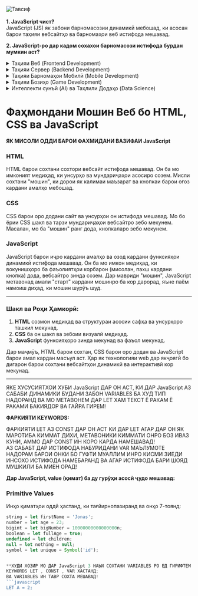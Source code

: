 ![Тавсиф](https://i.pinimg.com/736x/82/ce/b6/82ceb60a5f1108803b1b4ef0a0c8c05d.jpg)<br><br>
**1. JavaScript чист?**  <br>
JavaScript (JS) як забони барномасозии динамикӣ мебошад, ки асосан барои таҳияи вебсайтҳо ва барномаҳои веб истифода мешавад.  <br>

**2. JavaScript-ро дар кадом сохахои барномасози истифода бурдан мумкин аст?**  

<details>
   <summary>Таҳияи Веб (Frontend Development)</summary>
   📌 JavaScript бо HTML ва CSS якҷоя истифода мешавад, то вебсайтҳоро интерактивӣ ва динамикӣ гардонад.
</details>

<details>
   <summary>Таҳияи Сервер (Backend Development)</summary>
   📌 Бо Node.js, JavaScript метавонад дар сервер низ истифода шавад.
</details>

<details>
   <summary>Таҳияи Барномаҳои Мобилӣ (Mobile Development)</summary>
   📌 JavaScript метавонад барои сохтани барномаҳои мобилӣ истифода шавад.
</details>

<details>
   <summary>Таҳияи Бозиҳо (Game Development)</summary>
   📌 Бо JavaScript метавон бозиҳои 2D ва 3D сохт.
</details>

<details>
   <summary>Интеллекти сунъӣ (AI) ва Таҳлили Додаҳо (Data Science)</summary>
   📌 Бо китобхонаҳо ва платформаҳо JavaScript метавонад дар соҳаи AI ва таҳлили додаҳо истифода шавад.
</details>

# Фаҳмондани Мошин Веб бо HTML, CSS ва JavaScript

**ЯК МИСОЛИ ОДДИ БАРОИ ФАХМИДАНИ ВАЗИФАИ JavaScript**

### HTML  
HTML барои сохтани сохтори вебсайт истифода мешавад. Он ба мо имконият медиҳад, ки унсурҳо ва мундариҷаҳои асосиро созем. Мисли сохтани "мошин", ки дорои як калимаи маъзарат ва кнопкаи барои оғоз кардани амалҳо мебошад.

### CSS  
CSS барои оро додани сайт ва унсурҳои он истифода мешавад. Мо бо ёрии CSS шакл ва тарзи мундариҷаҳои вебсайтро зебо мекунем. Масалан, мо ба "мошин" ранг дода, кнопкаларо зебо мекунем.

### JavaScript  
JavaScript барои иҷро кардани амалҳо ва озод кардани функсияҳои динамикӣ истифода мешавад. Он ба мо имкон медиҳад, ки вокунишҳоро ба фаъолиятҳои корбарон (мисолан, пахш кардани кнопка) дода, вебсайтро зинда созем. Дар мавриди "мошин", JavaScript метавонад амали "старт" кардани мошинро ба кор дарорад, яъне паём намоиш диҳад, ки мошин шурӯъ шуд.

---

### Шакл ва Роҳи Ҳамкорӣ:
1. **HTML** созмон медиҳад ва структураи асосии сафҳа ва унсурҳоро ташкил мекунад.
2. **CSS** ба он шакл ва зебоии визуалӣ медиҳад.
3. **JavaScript** функсияҳоро зинда мекунад ва фаъол мекунад.

Дар маҷмӯъ, HTML барои сохтан, CSS барои оро додан ва JavaScript барои амал кардан масъул аст. Ҳар як технологияи web дар якҷоягӣ бо дигарон барои сохтани вебсайтҳои динамикӣ ва интерактивӣ кор мекунад.

---



ЯКЕ ХУСУСИЯТХОИ ХУБИ JavaScript ДАР ОН АСТ, КИ ДАР JavaScript АЗ САБАБИ ДИНАМИКИ БУДАНИ ЗАБОН VARIABLES БА ХУД ТИП НАДОРАНД ВА МО МЕТАВОНЕМ ДАР LET ХАМ ТЕКСТ Ё РАКАМ Ё РАКАМИ БАКИЯДОР ВА ГАЙРА ГИРЕМ!

**ФАРКИЯТИ KEYWORDS:**

ФАРКИЯТИ LET АЗ CONST ДАР ОН АСТ КИ ДАР LET АГАР ДАР ОН ЯК МАРОТИБА КИММАТ ДИХИ, МЕТАВОНИКИ КИММАТИ ОНРО БОЗ ИВАЗ КУНИ, АММО ДАР CONST ИН КОРО КАРДА НАМЕШАВАД!  
АЗ САБАБТ ДАР ИСТИФОДА НАБУРИДАНИ VAR МАЪЛУМОТЕ НАДОРАМ БАРОИ ОНКИ БО ГУФТИ МУАЛЛИМ ИНРО КИСМИ ЗИЕДИ ИНСОХО ИСТИФОДА НАМЕБАРАНД ВА АГАР ИСТИФОДА БАРИ ШОЯД МУШКИЛИ БА МИЕН ОРАД!

**Дар JavaScript, value (қимат) ба ду гурӯҳи асосӣ ҷудо мешавад:**

### Primitive Values  
Инҳо қиматҳои оддӣ ҳастанд, ки тағйирнопазиранд ва онҳо 7-тоянд:

```javascript
string = let firstName = 'Jonas';  
number = let age = 23;  
bigint = let bigNumber = 10000000000000000n;  
boolean = let fullAge = true;  
undefined = let children;  
null = let nothing = null;  
symbol = let unique = Symbol('id');


**ХУДИ ХОЗИР МО ДАР JavaScript 3 НАЬИ СОХТАНИ VARIABLES РО ЕД ГИРИФТЕМ ВА ОН БО ВОСИТАИ KEYWORDS СОХТА МЕШАВАД!**  
KEYWORDS LET , CONST , VAR ХАСТАНД;  
ВА VARIABLES ИН ТАВР СОХТА МЕШАВАД!  
```javascript
LET A = 2;
